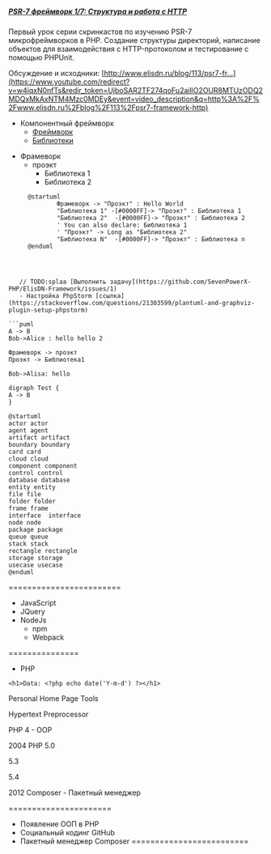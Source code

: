 ##### [PSR-7 фреймворк 1/7: Структура и работа с HTTP](https://www.youtube.com/watch?v=w4iqxN0nfTs)

Первый урок серии скринкастов по изучению PSR-7 микрофреймворков в PHP. Создание структуры директорий, написание объектов для взаимодействия с HTTP-протоколом и тестирование с помощью PHPUnit.

Обсуждение и исходники: [http://www.elisdn.ru/blog/113/psr7-fr...](https://www.youtube.com/redirect?v=w4iqxN0nfTs&redir_token=UjboSAR2TF274qoFu2aillO2OUR8MTUzODQ2MDQxMkAxNTM4Mzc0MDEy&event=video_description&q=http%3A%2F%2Fwww.elisdn.ru%2Fblog%2F113%2Fpsr7-framework-http)

* Компонентный фреймворк
  * [Фреймворк](https://ru.wikipedia.org/wiki/%D0%A4%D1%80%D0%B5%D0%B9%D0%BC%D0%B2%D0%BE%D1%80%D0%BA)
  * [Библиотеки](https://ru.wikipedia.org/wiki/%D0%91%D0%B8%D0%B1%D0%BB%D0%B8%D0%BE%D1%82%D0%B5%D0%BA%D0%B0_(%D0%BF%D1%80%D0%BE%D0%B3%D1%80%D0%B0%D0%BC%D0%BC%D0%B8%D1%80%D0%BE%D0%B2%D0%B0%D0%BD%D0%B8%D0%B5))
    
- Фрамеворк 
  * проэкт
       * Библиотека 1
       * Библиотека 2
  ```puml
    @startuml
            Фрамеворк -> "Проэкт" : Hello World
            "Библиотека 1" -[#0000FF]-> "Проэкт" : Библиотека 1
            "Библиотека 2"  -[#0000FF]-> "Проэкт" : Библиотека 2
            ' You can also declare: Библиотека 1
            ' "Проэкт" -> Long as "Библиотека 2"
            "Библиотека N"  -[#0000FF]-> "Проэкт" : Библиотека n
    @enduml
```          
            


   // TODO:splaa [Выполнить задачу](https://github.com/SevenPowerX-PHP/ElisDN-Framework/issues/1)
   - Настройка PhpStorm [ссылка](https://stackoverflow.com/questions/21303599/plantuml-and-graphviz-plugin-setup-phpstorm)

```puml
A -> B 
Bob->Alice : hello hello 2
```


```puml
Фрамеворк -> проэкт
Проэкт -> Библиотека1 
```

```plantuml
Bob->Alisa: hello
```
```plantuml
digraph Test {
A -> B
}
```

```plantuml
@startuml
actor actor
agent agent
artifact artifact
boundary boundary
card card
cloud cloud
component component
control control
database database
entity entity
file file
folder folder
frame frame
interface  interface
node node
package package
queue queue
stack stack
rectangle rectangle
storage storage
usecase usecase
@enduml
```

========================

 - JavaScript
 - JQuery
 - NodeJs
   - npm 
   - Webpack
   
===============
- PHP

`<h1>Data: <?php echo date('Y-m-d') ?></h1>`

Personal Home Page Tools

Hypertext Preprocessor

PHP 4 - OOP

2004 PHP 5.0

5.3

5.4

2012 Composer - Пакетный менеджер

======================
 - Появление ООП в PHP
 - Социальный кодинг GitHub
 - Пакетный менеджер Composer
 =========================
 
 
 

